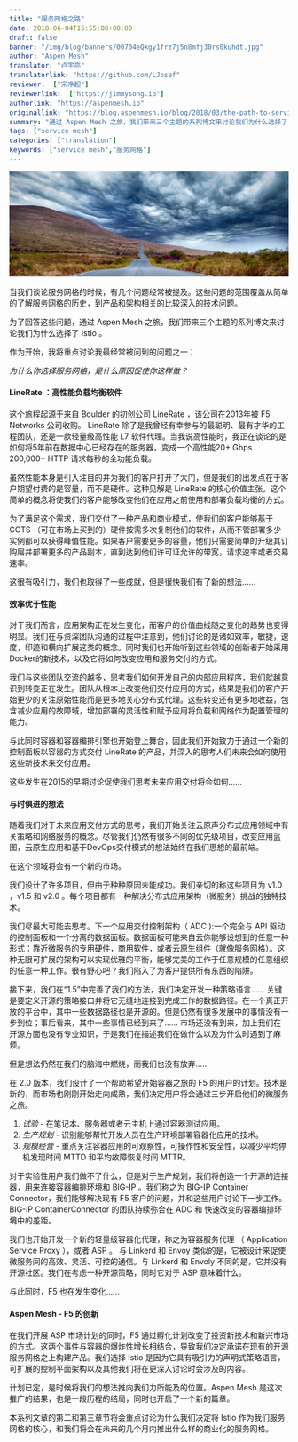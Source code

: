 ```yaml
---
title: "服务网格之路"
date: 2018-06-04T15:55:08+08:00
draft: false
banner: "/img/blog/banners/00704eQkgy1frz7j5n8mfj30rs0kuhdt.jpg"
author: "Aspen Mesh"
translator: "卢宇亮"
translatorlink: "https://github.com/LJosef"
reviewer:  ["宋净超"]
reviewerlink:  ["https://jimmysong.io"]
authorlink: "https://aspenmesh.io"
originallink: "https://blog.aspenmesh.io/blog/2018/03/the-path-to-service-mesh/"
summary: "通过 Aspen Mesh 之旅，我们带来三个主题的系列博文来讨论我们为什么选择了 Istio。"
tags: ["service mesh"]
categories: ["translation"]
keywords: ["service mesh","服务网格"]
---
```


![](007ackX3ly1frux62q06sj333415oqv5.jpg)

当我们谈论服务网格的时候，有几个问题经常被提及。这些问题的范围覆盖从简单的了解服务网格的历史，到产品和架构相关的比较深入的技术问题。

为了回答这些问题，通过 Aspen Mesh 之旅，我们带来三个主题的系列博文来讨论我们为什么选择了 Istio 。

作为开始，我将重点讨论我最经常被问到的问题之一：

*为什么你选择服务网格，是什么原因促使你这样做？*

#### **LineRate ：高性能负载均衡软件**

这个旅程起源于来自 Boulder 的初创公司 LineRate ，该公司在2013年被 F5 Networks 公司收购。 LineRate 除了是我曾经有幸参与的最聪明、最有才华的工程团队，还是一款轻量级高性能 L7 软件代理。当我说高性能时，我正在谈论的是如何将5年前在数据中心已经存在的服务器，变成一个高性能20+ Gbps 200,000+ HTTP 请求每秒的全功能负载。

虽然性能本身是引入注目的并为我们的客户打开了大门，但是我们的出发点在于客户期望付费的是容量，而不是硬件。这种见解是 LineRate 的核心价值主张。这个简单的概念将使我们的客户能够改变他们在应用之前使用和部署负载均衡的方式。

为了满足这个需求，我们交付了一种产品和商业模式，使我们的客户能够基于 COTS （可在市场上买到的）硬件按需多次复制他们的软件，从而不管部署多少实例都可以获得峰值性能。如果客户需要更多的容量，他们只需要简单的升级其订购层并部署更多的产品副本，直到达到他们许可证允许的带宽，请求速率或者交易速率。

这很有吸引力，我们也取得了一些成就，但是很快我们有了新的想法......

#### 效率优于性能

对于我们而言，应用架构正在发生变化，而客户的价值曲线随之变化的趋势也变得明显。我们在与资深团队沟通的过程中注意到，他们讨论的是诸如效率，敏捷，速度，印迹和横向扩展这类的概念。同时我们也开始听到这些领域的创新者开始采用Docker的新技术，以及它将如何改变应用和服务交付的方式。

我们与这些团队交流的越多，思考我们如何开发自己的内部应用程序，我们就越意识到转变正在发生。团队从根本上改变他们交付应用的方式，结果是我们的客户开始更少的关注原始性能而是更多地关心分布式代理。这些转变还有更多地收益，包含减少应用的故障域，增加部署的灵活性和赋予应用将负载和网络作为配置管理的能力。

与此同时容器和容器编排引擎也开始登上舞台，因此我们开始致力于通过一个新的控制面板以容器的方式交付 LineRate 的产品，并深入的思考人们未来会如何使用这些新技术来交付应用。

这些发生在2015的早期讨论促使我们思考未来应用交付将会如何......

#### 与时俱进的想法

随着我们对于未来应用交付方式的思考，我们开始关注云原声分布式应用领域中有关策略和网络服务的概念。尽管我们仍然有很多不同的优先级项目，改变应用蓝图，云原生应用和基于DevOps交付模式的想法始终在我们思想的最前端。

在这个领域将会有一个新的市场。

我们设计了许多项目，但由于种种原因未能成功。我们亲切的称这些项目为 v1.0 ，v1.5 和 v2.0 。每个项目都有一种解决分布式应用架构（微服务）挑战的独特技术。

我们尽最大可能去思考。下一个应用交付控制架构（ ADC ):一个完全与 API 驱动的控制面板和一个分离的数据面板。数据面板可能来自云你能够设想到的任意一种形式：靠近微服务的专用硬件，商用软件，或者云原生组件（就像服务网格）。这种无限可扩展的架构可以实现优雅的平衡，能够完美的工作于任意规模的任意组织的任意一种工作。很有野心吧？我们陷入了为客户提供所有东西的陷阱。

接下来，我们在“1.5”中完善了我们的方法，我们决定开发一种策略语言...... 关键是要定义开源的策略接口并将它无缝地连接到完成工作的数据路径。在一个真正开放的平台中，其中一些数据路径也是开源的。但是仍然有很多发展中的事情没有一步到位；事后看来，其中一些事情已经到来了...... 市场还没有到来，加上我们在开源方面也没有专业知识，于是我们在描述我们在做什么以及为什么时遇到了麻烦。

但是想法仍然在我们的脑海中燃烧，而我们也没有放弃......

在 2.0 版本，我们设计了一个帮助希望开始容器之旅的 F5 的用户的计划。技术是新的，而市场也刚刚开始走向成熟，我们决定用户将会通过三步开启他们的微服务之旅。

1. *试验* - 在笔记本、服务器或者云主机上通过容器测试应用。
2. *生产规划* - 识别能够帮忙开发人员在生产环境部署容器化应用的技术。
3. *规模经营* - 重点关注容器应用的可观察性，可操作性和安全性，以减少平均停机发现时间 MTTD 和平均故障恢复时间 MTTR。

对于实验性用户我们做不了什么，但是对于生产规划，我们将创造一个开源的连接器，用来连接容器编排环境和 BIG-IP 。我们称之为 BIG-IP Container Connector，我们能够解决现有 F5 客户的问题，并和这些用户讨论下一步工作。BIG-IP ContainerConnector 的团队持续弥合在 ADC 和 快速改变的容器编排环境中的差距。

我们也开始开发一个新的轻量级容器化代理，称之为容器服务代理 （ Application Service Proxy ），或者 ASP 。 与 Linkerd 和 Envoy 类似的是，它被设计来促使微服务间的高效、灵活、可控的通信。与 Linkerd 和 Envoly 不同的是，它并没有开源社区。我们在考虑一种开源策略，同时它对于 ASP 意味着什么。

与此同时，F5 也在发生变化......

#### Aspen Mesh - F5 的创新

在我们开展 ASP 市场计划的同时，F5 通过孵化计划改变了投资新技术和新兴市场的方式。这两个事件与容器的爆炸性增长相结合，导致我们决定承诺在现有的开源服务网格之上构建产品。我们选择 Istio 是因为它具有吸引力的声明式策略语言，可扩展的控制平面架构以及其他我们将在更深入讨论时会涉及的内容。

计划已定，是时候将我们的想法推向我们力所能及的位置。Aspen Mesh 是这次推广的结果，也是一段历程的结局，同时也开启了一个新的篇章。

本系列文章的第二和第三章节将会重点讨论为什么我们决定将 Istio 作为我们服务网格的核心，和我们将会在未来的几个月内推出什么样的商业化的服务网格。
